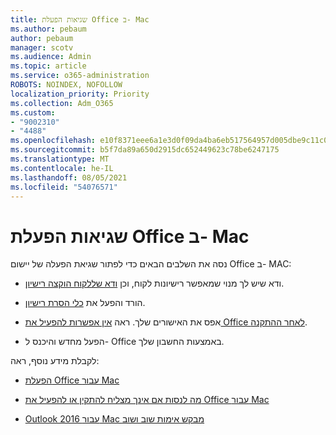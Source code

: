 ```yaml
---
title: שגיאות הפעלת Office ב- Mac
ms.author: pebaum
author: pebaum
manager: scotv
ms.audience: Admin
ms.topic: article
ms.service: o365-administration
ROBOTS: NOINDEX, NOFOLLOW
localization_priority: Priority
ms.collection: Adm_O365
ms.custom:
- "9002310"
- "4488"
ms.openlocfilehash: e10f8371eee6a1e3d0f09da4ba6eb517564957d005dbe9c11c00c35a640fbd0d
ms.sourcegitcommit: b5f7da89a650d2915dc652449623c78be6247175
ms.translationtype: MT
ms.contentlocale: he-IL
ms.lasthandoff: 08/05/2021
ms.locfileid: "54076571"
---
```

# <a name="office-activation-errors-on-mac"></a>שגיאות הפעלת Office ב- Mac

נסה את השלבים הבאים כדי לפתור שגיאת הפעלה של יישום Office ב- MAC:

- ודא שיש לך מנוי שמאפשר רישיונות לקוח, וכן [ודא שללקוח הוקצה רישיון](https://docs.microsoft.com/microsoft-365/admin/add-users/add-users).

- הורד והפעל את [כלי הסרת רישיון](https://support.office.com/article/how-to-remove-office-license-files-on-a-mac-b032c0f6-a431-4dad-83a9-6b727c03b193).

- אפס את האישורים שלך. ראה [אין אפשרות להפעיל את Office לאחר ההתקנה](https://support.office.com/article/5efba2b4-b1e6-4e5f-bf3c-6ab945d03dea#bkmk_cantactivate).

- הפעל מחדש והיכנס ל- Office באמצעות החשבון שלך.

לקבלת מידע נוסף, ראה:

- [הפעלת Office עבור Mac‏](https://support.office.com/article/activate-office-for-mac-7f6646b1-bb14-422a-9ad4-a53410fcefb2)

- [מה לנסות אם אינך מצליח להתקין או להפעיל את Office עבור Mac](https://support.office.com/article/5efba2b4-b1e6-4e5f-bf3c-6ab945d03dea#picktab=activation)

- [Outlook 2016 עבור Mac מבקש אימות שוב ושוב](https://docs.microsoft.com/outlook/troubleshoot/sign-in/repeated-prompts-authentication)
